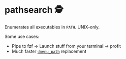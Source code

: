 # pathsearch 🕵

Enumerates all executables in `PATH`. UNIX-only.

Some use cases:
* Pipe to fzf → Launch stuff from your terminal → profit
* Much faster [`dmenu_path`](https://git.suckless.org/dmenu/file/dmenu_path.html) replacement
